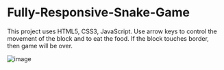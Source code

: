 # Fully-Responsive-Snake-Game
This project uses HTML5, CSS3, JavaScript. Use arrow keys to control the movement of the block and to eat the food. If the block touches border, then game will be over.

![image](https://user-images.githubusercontent.com/108493146/179053284-d84acbab-0942-433f-a475-d05255365304.png)

